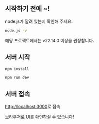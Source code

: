 ## 시작하기 전에 ~!

node.js가 깔려 있는지 확인해 주세요.

```bash
node.js -v
```

해당 프로젝트에서는 v22.14.0 이상을 권장합니다.

## 서버 시작

```bash
npm install
```

```bash
npm run dev
```

## 서버 접속

[http://localhost:3000](http://localhost:3000)로 접속

브라우저로 UI를 확인하실 수 있습니다!
